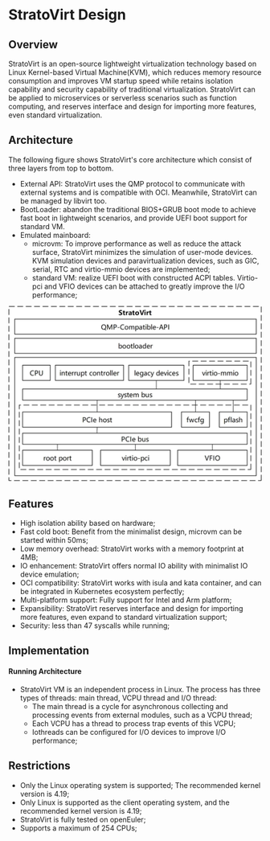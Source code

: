 # StratoVirt Design

## Overview

StratoVirt is an open-source lightweight virtualization technology based on Linux
Kernel-based Virtual Machine(KVM), which reduces memory resource consumption and
improves VM startup speed while retains isolation capability and security capability
of traditional virtualization. StratoVirt can be applied to microservices or
serverless scenarios such as function computing, and reserves interface and design
for importing more features, even standard virtualization.

## Architecture

The following figure shows StratoVirt's core architecture which consist of three
layers from top to bottom.

- External API: StratoVirt uses the QMP protocol to communicate with external systems
and is compatible with OCI. Meanwhile, StratoVirt can be managed by libvirt too.
- BootLoader: abandon the traditional BIOS+GRUB boot mode to achieve fast boot in
lightweight scenarios, and provide UEFI boot support for standard VM.
- Emulated mainboard:
  - microvm: To improve performance as well as reduce the attack surface, StratoVirt
minimizes the simulation of user-mode devices. KVM simulation devices and paravirtualization
devices, such as GIC, serial, RTC and virtio-mmio devices are implemented;
  - standard VM: realize UEFI boot with constructed ACPI tables. Virtio-pci and
VFIO devices can be attached to greatly improve the I/O performance;

![image](images/StratoVirt-arch.jpg)

## Features

- High isolation ability based on hardware;
- Fast cold boot: Benefit from the minimalist design, microvm can be started within 50ms;
- Low memory overhead: StratoVirt works with a memory footprint at 4MB;
- IO enhancement: StratoVirt offers normal IO ability with minimalist IO device emulation;
- OCI compatibility: StratoVirt works with isula and kata container, and can be integrated
in Kubernetes ecosystem perfectly;
- Multi-platform support: Fully support for Intel and Arm platform;
- Expansibility: StratoVirt reserves interface and design for importing more features,
even expand to standard virtualization support;
- Security: less than 47 syscalls while running;

## Implementation

#### Running Architecture

- StratoVirt VM is an independent process in Linux. The process has three types of
threads: main thread, VCPU thread and I/O thread:
    - The main thread is a cycle for asynchronous collecting and processing events
from external modules, such as a VCPU thread;
    - Each VCPU has a thread to process trap events of this VCPU;
    - Iothreads can be configured for I/O devices to improve I/O performance;

## Restrictions

- Only the Linux operating system is supported; The recommended kernel version is 4.19;
- Only Linux is supported as the client operating system, and the recommended kernel version is 4.19;
- StratoVirt is fully tested on openEuler;
- Supports a maximum of 254 CPUs;

